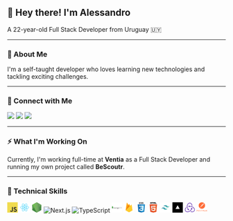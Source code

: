 <h2 dir="center">👋 Hey there! I'm Alessandro </h2>

<p dir="center">A 22-year-old Full Stack Developer from Uruguay 🇺🇾</p>

---

### 🚀 About Me
I'm a self-taught developer who loves learning new technologies and tackling exciting challenges. 

---

### 🤝 Connect with Me
<a href="https://www.linkedin.com/in/alessandro-pimentel-535490211/"><img src="./images/linkedin.png" width="24"></a>
<a href="https://www.instagram.com/alepimentel_/"><img src="./images/instagram.png" width="24"></a>
<a href="https://discord.com/users/alepimentel"><img src="./images/discord.png" width="24"></a>

---

### ⚡ What I'm Working On
Currently, I'm working full-time at **Ventia** as a Full Stack Developer and running my own project called **BeScoutr**.

---

### 💼 Technical Skills
<p dir="left">
  <img src="https://raw.githubusercontent.com/github/explore/80688e429a7d4ef2fca1e82350fe8e3517d3494d/topics/javascript/javascript.png" width="24" alt="JavaScript">
  <img src="https://raw.githubusercontent.com/github/explore/80688e429a7d4ef2fca1e82350fe8e3517d3494d/topics/react/react.png" width="24" alt="React">
  <img src="https://raw.githubusercontent.com/github/explore/80688e429a7d4ef2fca1e82350fe8e3517d3494d/topics/nodejs/nodejs.png" width="24" alt="Node.js">
  <img src="https://seeklogo.com/images/N/next-js-logo-8FCFF51DD2-seeklogo.com.png" width="24" alt="Next.js">
  <img src="https://upload.wikimedia.org/wikipedia/commons/4/4c/Typescript_logo_2020.svg" width="24" alt="TypeScript">
  <img src="https://raw.githubusercontent.com/github/explore/80688e429a7d4ef2fca1e82350fe8e3517d3494d/topics/mongodb/mongodb.png" width="24" alt="MongoDB">
  <img src="https://raw.githubusercontent.com/github/explore/80688e429a7d4ef2fca1e82350fe8e3517d3494d/topics/firebase/firebase.png" width="24" alt="Firebase">
  <img src="https://raw.githubusercontent.com/github/explore/06a7e139959ff5ca7629a65ec0431e39a283d11a/topics/css/css.png" width="24" alt="CSS">
  <img src="https://raw.githubusercontent.com/github/explore/08e5074ebede7c454d0d9bd1b7f1cbf5cb51f3bd/topics/html/html.png" width="24" alt="HTML">
  <img src="https://raw.githubusercontent.com/github/explore/1c7f101bba7c37c85a429e6cbd347e905fbd9f56/topics/tailwind/tailwind.png" width="24" alt="Tailwind CSS">
  <img src="https://raw.githubusercontent.com/github/explore/aae1f2b8d29e33899a4c22cf1b925d56e73589e4/topics/vercel/vercel.png" width="24" alt="Vercel">
  <img src="https://raw.githubusercontent.com/github/explore/37c71fdca4e12086faf8c7009793d2eb588c914e/topics/redux/redux.png" width="24" alt="Redux">
  <img src="https://raw.githubusercontent.com/github/explore/fed8a6d907a3bf224dc3ed2b4dcb5b69b3c8a171/topics/postman/postman.png" width="24" alt="Postman">
</p>
